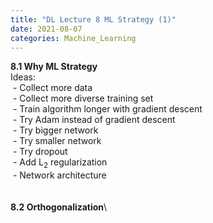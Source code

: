 ```yaml
---
title: "DL Lecture 8 ML Strategy (1)"
date: 2021-08-07
categories: Machine_Learning
---
```

**8.1 Why ML Strategy**\
Ideas:\
&nbsp;- Collect more data\
&nbsp;- Collect more diverse training set\
&nbsp;- Train algorithm longer with gradient descent\
&nbsp;- Try Adam instead of gradient descent\
&nbsp;- Try bigger network\
&nbsp;- Try smaller network\
&nbsp;- Try dropout\
&nbsp;- Add L<sub>2</sub> regularization\
&nbsp;- Network architecture\
\
\
**8.2 Orthogonalization**\
